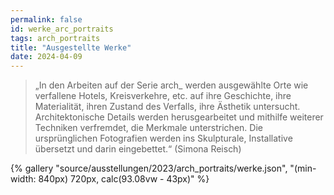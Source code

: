 ```yaml
---
permalink: false
id: werke_arc_portraits
tags: arch_portraits
title: "Ausgestellte Werke"
date: 2024-04-09
--- 
```


> „In den Arbeiten auf der Serie arch_ werden ausgewählte Orte wie verfallene Hotels, Kreisverkehre, etc. auf ihre Geschichte, ihre Materialität, ihren Zustand des Verfalls, ihre Ästhetik untersucht. Architektonische Details werden herusgearbeitet und mithilfe weiterer Techniken verfremdet, die Merkmale unterstrichen. Die ursprünglichen Fotografien werden ins Skulpturale, Installative übersetzt und darin eingebettet.“ (Simona Reisch)

 
<div>{% gallery "source/ausstellungen/2023/arch_portraits/werke.json", "(min-width: 840px) 720px, calc(93.08vw - 43px)" %}</div>

